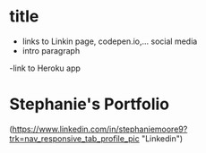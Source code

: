 # title

- links to Linkin page, codepen.io,... social media
- intro paragraph

-link to Heroku app

# Stephanie's Portfolio

(https://www.linkedin.com/in/stephaniemoore9?trk=nav_responsive_tab_profile_pic "Linkedin")